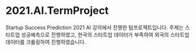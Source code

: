 # 2021.AI.TermProject
Startup Success Prediction
2021 AI 강의에서 진행한 텀프로젝트입니다.
주제는 스타트업 성공예측으로 진행하였고, 한국의 스타트업 데이터가 부족하여 외국의 스타트업 데이터를 크롤링하여 진행하였습니다.
